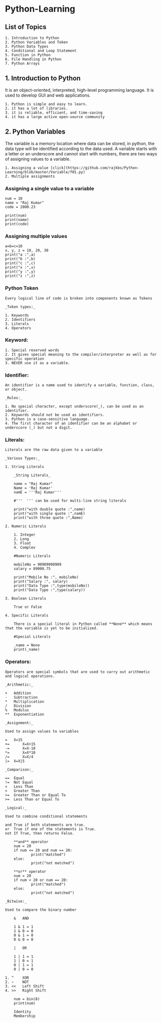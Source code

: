 # Python-Learning

## List of Topics
	1. Introduction to Python
	2. Python Variables and Token
	3. Python Data Types
	4. Conditional and Loop Statement
	5. Function in Python
	6. File Handling in Python
	7. Python Arrays
  
  ## 1. Introduction to Python
  It is an object-oriented, interpreted, high-level programming language. It is used to develop GUI and web applications.

	1. Python is simple and easy to learn.
	2. it has a lot of libraries.
	3. it is reliable, efficient, and time-saving
	4. it has a large active open-source community 
  
  ## 2. Python Variables
  The variable is a memory location where data can be stored, in python, the data type will be 	identified according to the data used. A variable starts with a letter or an underscore and cannot start with numbers, there are two 	ways of assigning values to a variable.
	
  	1. Assigning a value [click](https://github.com/rajkbs/Python-Learning/blob/master/Variable/f01.py)
	2. Multiple assignments
 
### Assigning a single value to a variable

	num = 10
	name = "Raj Kumar"
	code = 2000.23
	
	print(num)
	print(name)
	print(code)

### Assigning multiple values

	a=b=c=10
	x, y, z = 10, 20, 30
	print("a :",a)
	print("b :",b)
	print("c :",c)
	print("x :",x)
	print("y :",y)
	print("z :",z)

### Python Token

	Every logical line of code is broken into components known as Tokens

	_Token types:_
       		
	1. Keywords
	2. Identifiers
	3. Literals
	4. Operators

### Keyword:

	1. Special reserved words
	2. It gives special meaning to the compiler/interpreter as well as for specific operation
	3. NEVER use it as a variable.

### Identifier:

	An identifier is a name used to identify a variable, function, class, or object.

	_Rules:_

	1. No special character, except underscore(_), can be used as an identifier.
	2. Keywords should not be used as identifiers.
	3. Python is a case-sensitive language.
	4. The first character of an identifier can be an alphabet or underscore (_) but not a digit.

### Literals:

	Literals are the raw data given to a variable

	_Various Types:_

 	1. String Literals
		
		_String Literals_
  
		name = "Raj Kumar"
		Name = 'Raj Kumar'
		namE = '''Raj Kumar'''
	
		#'''  ''' can be used for multi-line string literals

		print("with double quote :",name)
		print("with single quote :",namE)
		print("with three quote :",Name)
		
	2. Numeric Literals

		1. Integer
		2. Long
		3. Float
		4. Complex

		#Numeric Literals

		mobileNo = 90909090909
		salary = 89000.75

		print("Mobile No :", mobileNo)
		print("Salary :", salary)
		print("Data Type :",type(mobileNo))
		print("Data Type :",type(salary))

	3. Boolean Literals

		True or False

	4. Specific Literals

		There is a special literal in Python called **None** which means that the variable is yet to be initialized.

		#Special Literals

		_name = None
		print(_name)

### Operators:

	Operators are special symbols that are used to carry out arithmetic and logical operations.

	_Arithmetic:_

	+  	Addition
	-  	Subtraction
	*  	Multiplication
 	/  	Division
	%  	Modulus
	** 	Exponentiation	

	_Assignment:_

	Used to assign values to variables

	=  	X=15
	+=  	X=X+15
	-=  	X=X-10
 	*=  	X=X*10
	/=  	X=X/4
	|= 	X=X|5

	_Comparison:_

	==	Equal
	!=	Not Equal
	<	Less Than	
	>	Greater Than
	>=	Greater Than or Equal To
	>=	Less Than or Equal To

	_Logical:_

	Used to combine conditional statements

	and	True if both statements are true.
	or	True if one of the statements is True.
	not	If True, then returns False.

		**and** operator
		num = 20
		if num <= 20 and num == 20:
	    		print("matched")
		else:
	    		print("not matched")

		**or** operator
		num = 20
		if num < 20 or num == 20:
	    		print("matched")
		else:
	    		print("not matched")

	_Bitwise:_

	Used to compare the binary number

		&	AND
		
		1 & 1 = 1
		1 & 0 = 0
		0 & 1 = 0
		0 & 0 = 0

		|	OR

		1 | 1 = 1
		1 | 0 = 1
		0 | 1 = 1
		0 | 0 = 0

	1. ^	XOR
	2. ~	NOT
	3. <<	Left Shift
	4. >>	Right Shift

		num = bin(8)
		print(num)
	
		Identity
		Membership

	
  
  
  
  
